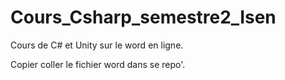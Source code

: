 # Cours_Csharp_semestre2_Isen

Cours de C# et Unity sur le word en ligne.

Copier coller le fichier word dans se repo'.
